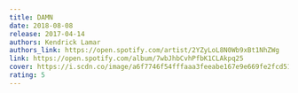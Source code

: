 ```yaml
---
title: DAMN
date: 2018-08-08
release: 2017-04-14
authors: Kendrick Lamar
authors_link: https://open.spotify.com/artist/2YZyLoL8N0Wb9xBt1NhZWg
link: https://open.spotify.com/album/7wbJhbCvhPfbK1CLAkpq25
cover: https://i.scdn.co/image/a6f7746f54fffaaa3feeabe167e9e669fe2fcd51
rating: 5
---
```

